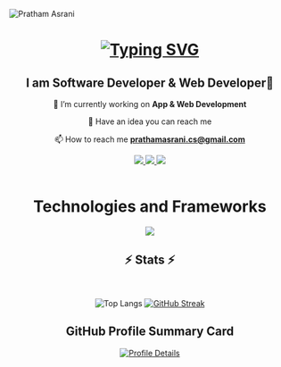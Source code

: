 <p align="left">
  <img
    src="https://komarev.com/ghpvc/?username=pratham-asrani"
    alt="Pratham Asrani"
  />
</p>
<h1 align="center">

<a href="https://git.io/typing-svg"><img src="https://readme-typing-svg.demolab.com?font=Poppins&weight=600&size=35&duration=4000&pause=300&color=1A9FF7&center=true&vCenter=true&random=false&width=435&lines=Hi+There!%F0%9F%91%8B%F0%9F%8F%BB;I+am+Pratham+Asrani!%F0%9F%92%BB" alt="Typing SVG" /></a>

</h1>
<h2 align="center">I am Software Developer & Web Developer🦖</h2>


<div align="center">
  
🔭 I’m currently working on **App & Web Development**

🌱 Have an idea you can reach me

📫 How to reach me **prathamasrani.cs@gmail.com**

</div>

<div align="center">
  <a href="mailto:prathamasrani.cs@gmail.com">
    <img src= "https://img.shields.io/badge/Gmail-D14836?style=for-the-badge&logo=gmail&logoColor=white"> 
</a>
   <a href="https://twitter.com/pratham_asrani">
    <img src= "https://img.shields.io/badge/X-000000?style=for-the-badge&logo=x&logoColor=white"> 
</a>
  <a href="https://linkedin.com/in/pratham-asrani-9897b0225/">
    <img src= "https://img.shields.io/badge/LinkedIn-0077B5?style=for-the-badge&logo=linkedin&logoColor=white"> 
</a>
</div>

<br>
  <h1 align="center">Technologies and Frameworks</h1>

<p align="center">
      <a href="https://skillicons.dev">
    <img src="https://skillicons.dev/icons?i=cpp,java,python,js,html,css,git,github,react,vite,svelte,mysql,postgres,mongodb&perline=8" />
  </a>
</p>


<h2 align="center">⚡ Stats ⚡</h2>
<br>
<div align=center>

![Top Langs](https://github-readme-stats.vercel.app/api/top-langs/?username=pratham-asrani&layout=compact&theme=transparent&hide=php)
<a href="https://git.io/streak-stats"><img src="https://github-readme-streak-stats.herokuapp.com/?user=PrathamAsrani&theme=dark" alt="GitHub Streak" /></a>  

## GitHub Profile Summary Card
<a href="http://github-profile-summary-cards.vercel.app/api/cards/profile-details?username=PrathamAsrani&theme=dracula">
  <img src="http://github-profile-summary-cards.vercel.app/api/cards/profile-details?username=PrathamAsrani&theme=dracula" alt="Profile Details">
</a><br/>

